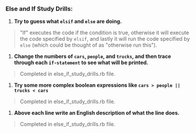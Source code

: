 ### Else and If Study Drills:

1. **Try to guess what `elsif` and `else` are doing.**
>"If" executes the code if the condition is true, otherwise it will execute the code specified by `elsif`, and lastly it will run the code specified by `else` (which could be thought of as "otherwise run this").
1. **Change the numbers of `cars`, `people`, and `trucks`, and then trace through each `if-statement` to see what will be printed.**
>Completed in else_if_study_drills.rb file.
1. **Try some more complex boolean expressions like `cars > people || trucks < cars`**
>Completed in else_if_study_drills.rb file.
1. **Above each line write an English description of what the line does.**
>Completed in else_if_study_drills.rb file.
